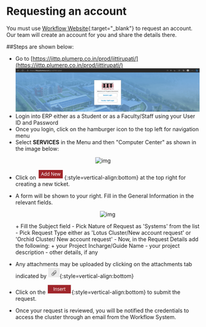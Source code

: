 # Requesting an account

You must use [Workflow Website](https://iittp.plumerp.co.in/prod/iittirupati/){:target="_blank"} to request an account. Our team will create an account for you and share the details there.

##Steps are shown below:

* Go to [https://iittp.plumerp.co.in/prod/iittirupati/](https://iittp.plumerp.co.in/prod/iittirupati/)
  ![img.png](../img/erp1.png)
* Login into ERP either as a Student or as a Faculty/Staff using your User ID and Password
* Once you login, click on the hamburger icon to the top left for navigation menu 
* Select **SERVICES** in the Menu and then "Computer Center" as shown in the image below:
<p align="center">
<img alt="img" src="../../img/erp2.png" />
</p>

* Click on ![erp3.png](../img/erp3.png){:style=vertical-align:bottom} at the top right for creating a new ticket.
* A form will be shown to your right. Fill in the General Information in the relevant fields. 
  <p align="center">
    <img alt="img" src="../../img/erp4.png" />
  </p>
  + Fill the Subject field
  - Pick Nature of Request as 'Systems' from the list
  - Pick Request Type either as 'Lotus Cluster/New account request' or 'Orchid Cluster/ New account request'
  - Now, in the Request Details add the following:
    + your Project Incharge/Guide Name
    - your project description
    - other details, if any   

* Any attachments may be uploaded by clicking on the attachments tab indicated by ![erp5.png](../img/erp5.png){:style=vertical-align:bottom}
* Click on the ![erp6.png](../img/erp6.png){:style=vertical-align:bottom} to submit the request. 
* Once your request is reviewed, you will be notified the credentials to access the cluster through an email from the Workflow System.
